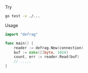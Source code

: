 
Try

```sh
go test -v ./...
```


Usage 

```go
import "defrag"

func main() {
    reader := defrag.New(connection)
    buf := make([]byte, 1024)
    count, err := reader.Read(buf)
    // .....
}
```
